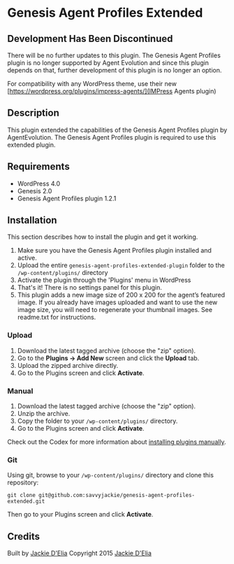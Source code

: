 # Genesis Agent Profiles Extended

## Development Has Been Discontinued

There will be no further updates to this plugin. The Genesis Agent Profiles plugin is no longer supported by Agent Evolution and since this plugin depends on that, further development of this plugin is no longer an option.  

For compatibility with any WordPress theme, use their new [https://wordpress.org/plugins/impress-agents/](IMPress Agents plugin)


## Description

This plugin extended the capabilities of the Genesis Agent Profiles plugin by AgentEvolution. The Genesis Agent Profiles plugin is required to use this extended plugin. 


## Requirements
 * WordPress 4.0
 * Genesis 2.0
 * Genesis Agent Profiles plugin 1.2.1

## Installation

This section describes how to install the plugin and get it working.

1. Make sure you have the Genesis Agent Profiles plugin installed and active.
2. Upload the entire `genesis-agent-profiles-extended-plugin` folder to the `/wp-content/plugins/` directory
3. Activate the plugin through the 'Plugins' menu in WordPress
4. That's it! There is no settings panel for this plugin.
5. This plugin adds a new image size of 200 x 200 for the agent’s featured image. If you already have images uploaded and want to use the new image size, you will need to regenerate your thumbnail images. See readme.txt for instructions.

### Upload

1. Download the latest tagged archive (choose the "zip" option).
2. Go to the __Plugins -> Add New__ screen and click the __Upload__ tab.
3. Upload the zipped archive directly.
4. Go to the Plugins screen and click __Activate__.

### Manual

1. Download the latest tagged archive (choose the "zip" option).
2. Unzip the archive.
3. Copy the folder to your `/wp-content/plugins/` directory.
4. Go to the Plugins screen and click __Activate__.

Check out the Codex for more information about [installing plugins manually](http://codex.wordpress.org/Managing_Plugins#Manual_Plugin_Installation).

### Git

Using git, browse to your `/wp-content/plugins/` directory and clone this repository:

`git clone git@github.com:savvyjackie/genesis-agent-profiles-extended.git`

Then go to your Plugins screen and click __Activate__.


## Credits

Built by [Jackie D'Elia](https://twitter.com/savvyjackie)
Copyright 2015 [Jackie D'Elia](http://savvyjackiedesigns.com/) 

